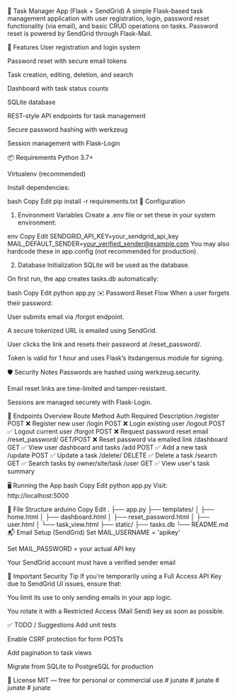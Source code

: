 📝 Task Manager App (Flask + SendGrid)
A simple Flask-based task management application with user registration, login, password reset functionality (via email), and basic CRUD operations on tasks. Password reset is powered by SendGrid through Flask-Mail.

🚀 Features
User registration and login system

Password reset with secure email tokens

Task creation, editing, deletion, and search

Dashboard with task status counts

SQLite database

REST-style API endpoints for task management

Secure password hashing with werkzeug

Session management with Flask-Login

📦 Requirements
Python 3.7+

Virtualenv (recommended)

Install dependencies:

bash
Copy
Edit
pip install -r requirements.txt
🔧 Configuration
1. Environment Variables
Create a .env file or set these in your system environment:

env
Copy
Edit
SENDGRID_API_KEY=your_sendgrid_api_key
MAIL_DEFAULT_SENDER=your_verified_sender@example.com
You may also hardcode these in app.config (not recommended for production).

2. Database Initialization
SQLite will be used as the database.

On first run, the app creates tasks.db automatically:

bash
Copy
Edit
python app.py
✉️ Password Reset Flow
When a user forgets their password:

User submits email via /forgot endpoint.

A secure tokenized URL is emailed using SendGrid.

User clicks the link and resets their password at /reset_password/<token>.

Token is valid for 1 hour and uses Flask’s itsdangerous module for signing.

🛡️ Security Notes
Passwords are hashed using werkzeug.security.

Email reset links are time-limited and tamper-resistant.

Sessions are managed securely with Flask-Login.

🧪 Endpoints Overview
Route	Method	Auth Required	Description
/register	POST	❌	Register new user
/login	POST	❌	Login existing user
/logout	POST	✅	Logout current user
/forgot	POST	❌	Request password reset email
/reset_password/<token>	GET/POST	❌	Reset password via emailed link
/dashboard	GET	✅	View user dashboard and tasks
/add	POST	✅	Add a new task
/update	POST	✅	Update a task
/delete/<id>	DELETE	✅	Delete a task
/search	GET	✅	Search tasks by owner/site/task
/user	GET	✅	View user's task summary

🖥️ Running the App
bash
Copy
Edit
python app.py
Visit: http://localhost:5000

📁 File Structure
arduino
Copy
Edit
.
├── app.py
├── templates/
│   ├── home.html
│   ├── dashboard.html
│   ├── reset_password.html
│   ├── user.html
│   └── task_view.html
├── static/
├── tasks.db
└── README.md
📬 Email Setup (SendGrid)
Set MAIL_USERNAME = 'apikey'

Set MAIL_PASSWORD = your actual API key

Your SendGrid account must have a verified sender email

🔐 Important Security Tip
If you're temporarily using a Full Access API Key due to SendGrid UI issues, ensure that:

You limit its use to only sending emails in your app logic.

You rotate it with a Restricted Access (Mail Send) key as soon as possible.

✅ TODO / Suggestions
 Add unit tests

 Enable CSRF protection for form POSTs

 Add pagination to task views

 Migrate from SQLite to PostgreSQL for production

📄 License
MIT — free for personal or commercial use.#   j u n a t e  
 #   j u n a t e  
 #   j u n a t e  
 #   j u n a t e  
 